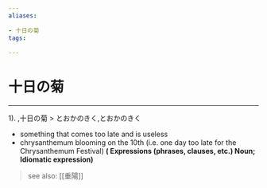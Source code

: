 ```yaml
---
aliases:
    
- 十日の菊
tags:
    
---
```


# 十日の菊
---
1).
,十日の菊 > とおかのきく,とおかのきく

- something that comes too late and is useless
- chrysanthemum blooming on the 10th (i.e. one day too late for the Chrysanthemum Festival)
**( Expressions (phrases, clauses, etc.) Noun; Idiomatic expression)**
> see also:  [[重陽]]
            